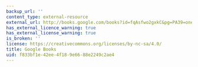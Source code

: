 ```yaml
---
backup_url: ''
content_type: external-resource
external_url: http://books.google.com/books?id=fqAsfwo2gxkC&pg=PA39=onepage
has_external_licence_warning: true
has_external_license_warning: true
is_broken: ''
license: https://creativecommons.org/licenses/by-nc-sa/4.0/
title: Google Books
uid: f833bf1e-42ee-4f18-9e66-88e2249c2ae4
---
```

